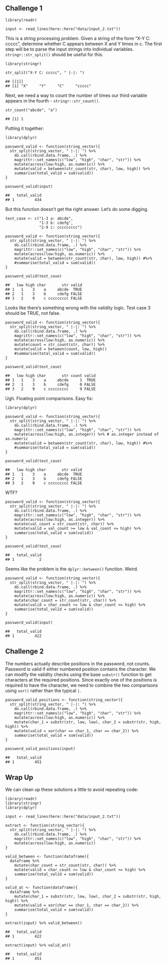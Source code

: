 ## Challenge 1

    library(readr)

    input <- read_lines(here::here("data/input_2.txt"))

This is a string processing problem. Given a string of the form “X-Y C:
ccccc”, determine whether C appears between X and Y times in c. The
first step will be to parse the input strings into individual variables.
`stringr::str_split()` should be useful for this.

    library(stringr)

    str_split("X-Y C: ccccc", " |-|: ")

    ## [[1]]
    ## [1] "X"     "Y"     "C"     "ccccc"

Next, we need a way to count the number of times our third variable
appears in the fourth - `stringr::str_count()`.

    str_count("abcde", "a")

    ## [1] 1

Putting it together:

    library(dplyr)

    password_valid <- function(string_vector){
      str_split(string_vector, " |-|: ") %>% 
        do.call(rbind.data.frame, .) %>% 
        magrittr::set_names(c("low", "high", "char", "str")) %>% 
        mutate(across(low:high, as.numeric)) %>% 
        mutate(valid = between(str_count(str, char), low, high)) %>% 
        summarise(total_valid = sum(valid))
    }

    password_valid(input)

    ##   total_valid
    ## 1         434

But this function doesn’t get the right answer. Let’s do some digging.

    test_case <- c("1-3 a: abcde",
                   "1-3 b: cdefg",
                   "2-9 c: ccccccccc")

    password_valid <- function(string_vector){
      str_split(string_vector, " |-|: ") %>% 
        do.call(rbind.data.frame, .) %>% 
        magrittr::set_names(c("low", "high", "char", "str")) %>% 
        mutate(across(low:high, as.numeric)) %>% 
        mutate(valid = between(str_count(str, char), low, high)) #%>% 
        #summarise(total_valid = sum(valid))
    }

    password_valid(test_case)

    ##   low high char       str valid
    ## 1   1    3    a     abcde  TRUE
    ## 2   1    3    b     cdefg FALSE
    ## 3   2    9    c ccccccccc FALSE

Looks like there’s something wrong with the validity logic. Test case 3
should be TRUE, not false.

    password_valid <- function(string_vector){
      str_split(string_vector, " |-|: ") %>% 
        do.call(rbind.data.frame, .) %>% 
        magrittr::set_names(c("low", "high", "char", "str")) %>% 
        mutate(across(low:high, as.numeric)) %>% 
        mutate(count = str_count(str, char)) %>%
        mutate(valid = between(count, low, high))
        #summarise(total_valid = sum(valid))
    }

    password_valid(test_case)

    ##   low high char       str count valid
    ## 1   1    3    a     abcde     1  TRUE
    ## 2   1    3    b     cdefg     0 FALSE
    ## 3   2    9    c ccccccccc     9 FALSE

Ugh. Floating point comparisons. Easy fix:

    library(dplyr)

    password_valid <- function(string_vector){
      str_split(string_vector, " |-|: ") %>% 
        do.call(rbind.data.frame, .) %>% 
        magrittr::set_names(c("low", "high", "char", "str")) %>% 
        mutate(across(low:high, as.integer)) %>% # as.integer instead of as.numeric
        mutate(valid = between(str_count(str, char), low, high)) #%>% 
        #summarise(total_valid = sum(valid))
    }

    password_valid(test_case)

    ##   low high char       str valid
    ## 1   1    3    a     abcde  TRUE
    ## 2   1    3    b     cdefg FALSE
    ## 3   2    9    c ccccccccc FALSE

WTF?

    password_valid <- function(string_vector){
      str_split(string_vector, " |-|: ") %>% 
        do.call(rbind.data.frame, .) %>% 
        magrittr::set_names(c("low", "high", "char", "str")) %>% 
        mutate(across(low:high, as.integer)) %>% 
        mutate(val_count = str_count(str, char)) %>% 
        mutate(valid = val_count >= low & val_count <= high) %>% 
        summarise(total_valid = sum(valid))
    }

    password_valid(test_case)

    ##   total_valid
    ## 1           2

Seems like the problem is the `dplyr::between()` function. Weird.

    password_valid <- function(string_vector){
      str_split(string_vector, " |-|: ") %>% 
        do.call(rbind.data.frame, .) %>% 
        magrittr::set_names(c("low", "high", "char", "str")) %>% 
        mutate(across(low:high, as.numeric)) %>% 
        mutate(char_count = str_count(str, char)) %>%
        mutate(valid = char_count >= low & char_count <= high) %>% 
        summarise(total_valid = sum(valid))
    }

    password_valid(input)

    ##   total_valid
    ## 1         422

## Challenge 2

The numbers actually describe positions in the password, not counts.
Password is valid if either numbered position contains the character. We
can modify the validity checks using the base `substr()` function to get
characters at the required positions. Since exactly one of the positions
is required to have the character, we need to combine the two
comparisons using `xor()` rather than the typical `|`.

    password_valid_positions <- function(string_vector){
      str_split(string_vector, " |-|: ") %>% 
        do.call(rbind.data.frame, .) %>% 
        magrittr::set_names(c("low", "high", "char", "str")) %>% 
        mutate(across(low:high, as.numeric)) %>% 
        mutate(char_1 = substr(str, low, low), char_2 = substr(str, high, high)) %>%
        mutate(valid = xor(char == char_1, char == char_2)) %>% 
        summarise(total_valid = sum(valid))
    }

    password_valid_positions(input)

    ##   total_valid
    ## 1         451

## Wrap Up

We can clean up these solutions a little to avoid repeating code:

    library(readr)
    library(stringr)
    library(dplyr)

    input <- read_lines(here::here("data/input_2.txt"))

    extract <- function(string_vector){
      str_split(string_vector, " |-|: ") %>% 
        do.call(rbind.data.frame, .) %>% 
        magrittr::set_names(c("low", "high", "char", "str")) %>% 
        mutate(across(low:high, as.numeric))
    }

    valid_between <- function(dataframe){
      dataframe %>% 
        mutate(char_count = str_count(str, char)) %>%
        mutate(valid = char_count >= low & char_count <= high) %>% 
        summarise(total_valid = sum(valid))
    }

    valid_at <- function(dataframe){
      dataframe %>% 
        mutate(char_1 = substr(str, low, low), char_2 = substr(str, high, high)) %>%
        mutate(valid = xor(char == char_1, char == char_2)) %>% 
        summarise(total_valid = sum(valid))
    }

    extract(input) %>% valid_between()

    ##   total_valid
    ## 1         422

    extract(input) %>% valid_at()

    ##   total_valid
    ## 1         451
